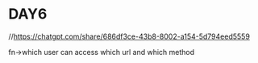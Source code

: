 # DAY6

//https://chatgpt.com/share/686df3ce-43b8-8002-a154-5d794eed5559

fn->which user can access which url and which method

